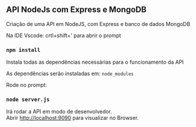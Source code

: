 ## API NodeJs com Express e MongoDB
Criação de uma API em NodeJS, com Express e banco de dados MongoDB

Na IDE Vscode: crtl+shift+' para abrir o prompt
### `npm install`
Instala todas as dependências necessárias para o funcionamento da API

As dependências serão instaladas em: `node_modules`

Rode no prompt:
### `node server.js`

Irá rodar a API em modo de desenvolvedor.<br>
Abrir [http://localhost:9090](http://localhost:9090) para visualizar no Browser.